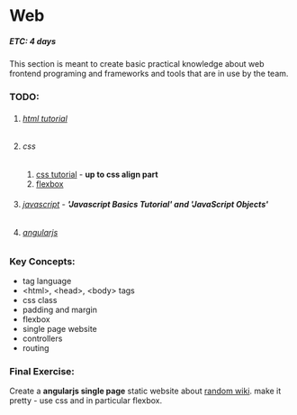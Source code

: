 # Web
##### ETC: 4 days
This section is meant to create basic practical knowledge about web frontend programing and 
frameworks and tools that are in use by the team. 

### TODO:
1. ###### [html tutorial](https://www.tutorialspoint.com/html/html_quick_guide.htm)
2. ###### css
    1. [css tutorial](https://www.w3schools.com/css/) - **up to css align part**
    2. [flexbox](https://internetingishard.com/html-and-css/flexbox/)
3. ###### [javascript](https://www.tutorialspoint.com/javascript/index.htm) - **'Javascript Basics Tutorial' and 'JavaScript Objects'**
4. ###### [angularjs](https://www.w3schools.com/angular)

### Key Concepts:
-   tag language
-   \<html>, \<head>, \<body> tags
-   css class
-   padding and margin
-   flexbox
-   single page website
-   controllers
-   routing

    
### Final Exercise:
Create a **angularjs single page** static website about [random wiki](https://en.wikipedia.org/wiki/Special:Random).
make it pretty - use css and in particular flexbox.